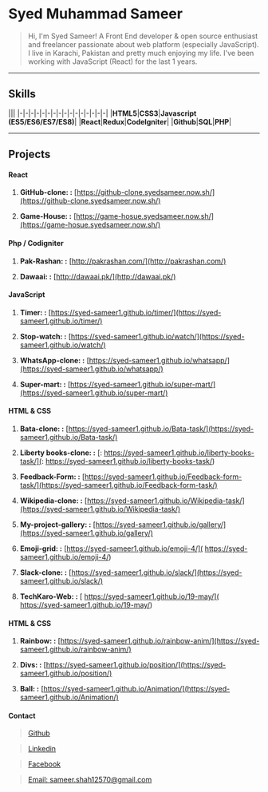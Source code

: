 # Syed Muhammad Sameer

> Hi, I'm Syed Sameer! A Front End developer & open source enthusiast and freelancer passionate about web platform (especially JavaScript).
I live in Karachi, Pakistan and pretty much enjoying my life.
I've been working with JavaScript (React) for the last 1 years.

***

## Skills

|||
|-|-|-|-|-|-|-|-|-|-|-|-|-|-|-|-|
|**HTML5**|**CSS3**|**Javascript (ES5/ES6/ES7/ES8)**|
|**React**|**Redux**|**CodeIgniter**|
|**Github**|**SQL**|**PHP**|

***

## Projects

#### React

1. **GitHub-clone: :** [https://github-clone.syedsameer.now.sh/](https://github-clone.syedsameer.now.sh/)

2. **Game-House: :** [https://game-hosue.syedsameer.now.sh/](https://game-hosue.syedsameer.now.sh/)

#### Php / Codigniter

1. **Pak-Rashan: :** [http://pakrashan.com/](http://pakrashan.com/)

2. **Dawaai: :** [http://dawaai.pk/](http://dawaai.pk/)

#### JavaScript

1. **Timer: :** [https://syed-sameer1.github.io/timer/](https://syed-sameer1.github.io/timer/)

2. **Stop-watch: :** [https://syed-sameer1.github.io/watch/](https://syed-sameer1.github.io/watch/)

3. **WhatsApp-clone: :** [https://syed-sameer1.github.io/whatsapp/](https://syed-sameer1.github.io/whatsapp/)

4. **Super-mart: :** [https://syed-sameer1.github.io/super-mart/](https://syed-sameer1.github.io/super-mart/)

#### HTML & CSS

1. **Bata-clone: :** [https://syed-sameer1.github.io/Bata-task/](https://syed-sameer1.github.io/Bata-task/)

2. **Liberty books-clone: :** [: https://syed-sameer1.github.io/liberty-books-task/](: https://syed-sameer1.github.io/liberty-books-task/)

3. **Feedback-Form: :** [https://syed-sameer1.github.io/Feedback-form-task/](https://syed-sameer1.github.io/Feedback-form-task/)

4. **Wikipedia-clone: :** [https://syed-sameer1.github.io/Wikipedia-task/](https://syed-sameer1.github.io/Wikipedia-task/)

5. **My-project-gallery: :** [https://syed-sameer1.github.io/gallery/](https://syed-sameer1.github.io/gallery/)

6. **Emoji-grid: :** [https://syed-sameer1.github.io/emoji-4/]( https://syed-sameer1.github.io/emoji-4/)

7. **Slack-clone: :** [https://syed-sameer1.github.io/slack/](https://syed-sameer1.github.io/slack/)

8. **TechKaro-Web: :** [ https://syed-sameer1.github.io/19-may/]( https://syed-sameer1.github.io/19-may/)

#### HTML & CSS

1. **Rainbow: :** [https://syed-sameer1.github.io/rainbow-anim/](https://syed-sameer1.github.io/rainbow-anim/)

2. **Divs: :** [https://syed-sameer1.github.io/position/](https://syed-sameer1.github.io/position/)

3. **Ball: :** [https://syed-sameer1.github.io/Animation/](https://syed-sameer1.github.io/Animation/)


#### Contact

> [Github](https://github.com/syed-sameer1)

> [Linkedin](https://www.linkedin.com/in/smkamranqadri/)

> [Facebook](https://web.facebook.com/SyedSameer6605)

> [Email: sameer.shah12570@gmail.com](gmail:sameer.shah12570@gmail.com)

